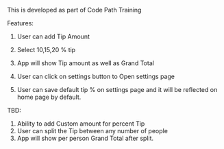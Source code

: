 This is developed as part of Code Path Training

Features:
1. User can add Tip Amount
2. Select 10,15,20 % tip 
3. App will show Tip amount as well as Grand Total


4. User can click on settings button to Open settings page
5. User can save default tip % on settings page and it will be reflected on home page by default.

TBD:

1. Ability to add Custom amount for percent Tip
2. User can split the Tip between any number of people
3. App will show per person Grand Total after split.
